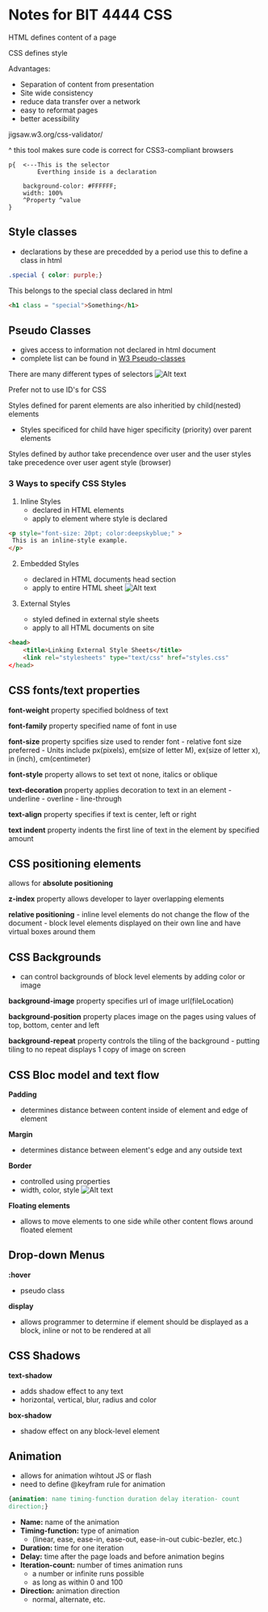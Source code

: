 # Notes for BIT 4444 CSS

HTML defines content of a page

CSS defines style

Advantages:
- Separation of content from presentation
- Site wide consistency
- reduce data transfer over a network
- easy to reformat pages
- better acessibility

jigsaw.w3.org/css-validator/

^ this tool makes sure code is correct for CSS3-compliant browsers

```
p{  <---This is the selector
        Everthing inside is a declaration

    background-color: #FFFFFF;
    width: 100%
    ^Property ^value
}
```
## Style classes
- declarations by these are precedded by a period
use this to define a class in html

```css
.special { color: purple;}
```
This belongs to the special class declared in html
```html
<h1 class = "special">Something</h1>
```

## Pseudo Classes
- gives access to information not declared in html document
- complete list can be found in [W3 Pseudo-classes](https://www.w3schools.com/css/css_pseudo_classes.asp)


There are many different types of selectors
![Alt text](selectorsEx.png)

Prefer not to use ID's for CSS

Styles defined for parent elements are also inheritied by child(nested) elements
- Styles specificed for child have higer specificity (priority) over parent elements

Styles defined by author take precendence over user and the user styles take precedence over user agent style (browser)

### 3 Ways to specify CSS Styles
1. Inline Styles
    - declared in HTML elements
    - apply to element where style is declared
```HTML
<p style="font-size: 20pt; color:deepskyblue;" >
 This is an inline-style example.
</p>
```

2. Embedded Styles
    - declared in HTML documents head section
    - apply to entire HTML sheet
![Alt text](inlineStyle.png)

3. External Styles
    - styled defined in external style sheets
    - apply to all HTML documents on site
```html
<head>
    <title>Linking External Style Sheets</title>
    <link rel="stylesheets" type="text/css" href="styles.css"
</head>
```
## CSS fonts/text properties

**font-weight** property specified boldness of text

**font-family** property specified name of font in use

**font-size** property spcifies size used to render font
    - relative font size preferred
    - Units include px(pixels), em(size of letter M),
ex(size of letter x), in (inch), cm(centimeter)

**font-style** property allows to set text ot none, italics or oblique

**text-decoration** property applies decoration to text in an element
    - underline
    - overline
    - line-through

**text-align** property specifies if text is center, left or right

**text indent** property indents the first line of text in the element by specified amount

## CSS positioning elements
allows for **absolute positioning**

**z-index** property allows developer to layer overlapping elements

**relative positioning**
    - inline level elements do not change the flow of the document
    - block level elements displayed on their own line and have virtual boxes around them

## CSS Backgrounds
- can control backgrounds of block level elements by adding color or image

**background-image** property specifies url of image url(fileLocation)

**background-position** property places image on the pages using values of top, bottom, center and left

**background-repeat** property controls the tiling of the background
    - putting tiling to no repeat displays 1 copy of image on screen

## CSS Bloc model and text flow
**Padding**
- determines distance between content inside of element and edge of element

**Margin**
- determines distance between element's edge and any outside text

**Border**
- controlled using properties
- width, color, style
![Alt text](boxModelCSS.png)

**Floating elements**
- allows to move elements to one side while other content flows around floated element

## Drop-down Menus

**:hover** 
- pseudo class

**display**
- allows programmer to determine if element should be displayed as a block, inline or not to be rendered at all

## CSS Shadows

**text-shadow**
- adds shadow effect to any text
- horizontal, vertical, blur, radius and color

**box-shadow**
- shadow effect on any block-level element

## Animation
- allows for animation wihtout JS or flash
- need to define @keyfram rule for animation

```CSS
{animation: name timing-function duration delay iteration- count
direction;}
```
- **Name:** name of the animation
- **Timing-function:** type of animation 
    - (linear, ease, ease-in, ease-out, ease-in-out cubic-bezler, etc.)
- **Duration:** time for one iteration
- **Delay:** time after the page loads and before animation begins
- **Iteration-count:** number of times animation runs 
    - a number or infinite runs possible
    - as long as within 0 and 100
- **Direction:** animation direction 
    - normal, alternate, etc.
